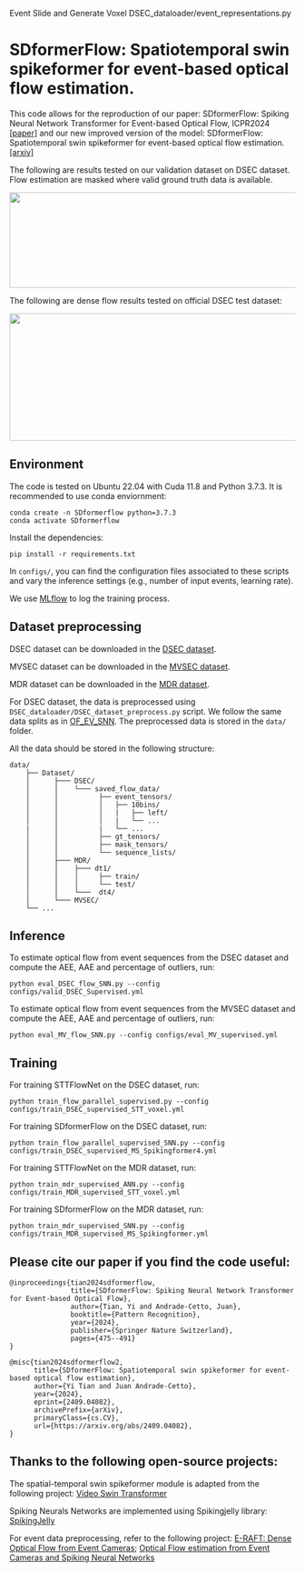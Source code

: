 Event Slide and Generate Voxel DSEC_dataloader/event_representations.py
# SDformerFlow: Spatiotemporal swin spikeformer for event-based optical flow estimation.


This code allows for the reproduction of our paper: 
SDformerFlow: Spiking Neural Network Transformer for Event-based Optical Flow, ICPR2024 [[paper]](https://link.springer.com/chapter/10.1007/978-3-031-78354-8_30)
and our new improved version of the model:
SDformerFlow: Spatiotemporal swin spikeformer for event-based optical flow estimation. [[arxiv]](https://arxiv.org/abs/2409.04082)

The following are results tested on our validation dataset on DSEC dataset. Flow estimation are masked where valid ground truth data is available.

<!-- &nbsp; -->
<img src="SDFormerflow.gif" width="864" height="168" />
<!-- &nbsp; -->

The following are dense flow results tested on official DSEC test dataset:

<!-- &nbsp; -->
<img src="DSEC-test.gif" width="800" height="224" />
<!-- &nbsp; -->

## Environment
The code is tested on Ubuntu 22.04 with Cuda 11.8 and Python 3.7.3. 
It is recommended to use conda enviornment:
```
conda create -n SDformerflow python=3.7.3
conda activate SDformerflow
```
Install the dependencies:
```
pip install -r requirements.txt
```


In `configs/`, you can find the configuration files associated to these scripts and vary the inference settings (e.g., number of input events, learning rate).

We use [MLflow](https://www.mlflow.org/docs/latest/index.html#) to log the training process. 


## Dataset preprocessing
DSEC dataset can be downloaded in the [DSEC dataset](https://dsec.ifi.uzh.ch/dsec-datasets/download/).

MVSEC dataset can be downloaded in the [MVSEC dataset](https://daniilidis-group.github.io/mvsec/).

MDR dataset can be downloaded in the [MDR dataset](https://github.com/boomluo02/ADMFlow).

For DSEC dataset, the data is preprocessed using `DSEC_dataloader/DSEC_dataset_preprocess.py` script.
We follow the same data splits as in [OF_EV_SNN](https://github.com/J-Cuadrado/OF_EV_SNN).
The preprocessed data is stored in the `data/` folder.

All the data should be stored in the following structure:
```
data/
    ├── Dataset/
    │      ├─── DSEC/
    │      │    └─── saved_flow_data/
    │      │          ├── event_tensors/
    │      │          │   ├── 10bins/
    │      │          │   |   ├── left/
    │      │          │   |   └── ...
    |      │          |   └── ...
    │      │          ├── gt_tensors/
    │      │          ├── mask_tensors/
    │      │          └── sequence_lists/
    │      ├─── MDR/
    │      │    ├─── dt1/
    │      │    │     ├── train/
    │      │    │     └── test/
    │      │    └───  dt4/
    │      └─── MVSEC/
    └── ...  
```
## Inference

To estimate optical flow from event sequences from the DSEC dataset and compute the AEE, AAE and percentage of outliers, run:

```
python eval_DSEC_flow_SNN.py --config configs/valid_DSEC_Supervised.yml
```

To estimate optical flow from event sequences from the MVSEC dataset and compute the AEE, AAE and percentage of outliers, run:

```
python eval_MV_flow_SNN.py --config configs/eval_MV_supervised.yml
```
## Training
For training STTFlowNet on the DSEC dataset, run:
```
python train_flow_parallel_supervised.py --config configs/train_DSEC_supervised_STT_voxel.yml
```
For training SDformerFlow on the DSEC dataset, run:

```
python train_flow_parallel_supervised_SNN.py --config configs/train_DSEC_supervised_MS_Spikingformer4.yml
```
For training STTFlowNet on the MDR dataset, run:
```
python train_mdr_supervised_ANN.py --config configs/train_MDR_supervised_STT_voxel.yml
```
For training SDformerFlow on the MDR dataset, run:

```
python train_mdr_supervised_SNN.py --config configs/train_MDR_supervised_MS_Spikingformer.yml
```

## Please cite our paper if you find the code useful:

```
@inproceedings{tian2024sdformerflow,
               title={SDformerFlow: Spiking Neural Network Transformer for Event-based Optical Flow},
               author={Tian, Yi and Andrade-Cetto, Juan},
               booktitle={Pattern Recognition},
               year={2024},
               publisher={Springer Nature Switzerland},
               pages={475--491}
}
```

```
@misc{tian2024sdformerflow2,
      title={SDformerFlow: Spatiotemporal swin spikeformer for event-based optical flow estimation}, 
      author={Yi Tian and Juan Andrade-Cetto},
      year={2024},
      eprint={2409.04082},
      archivePrefix={arXiv},
      primaryClass={cs.CV},
      url={https://arxiv.org/abs/2409.04082}, 
}
```
## Thanks to the following open-source projects:


The spatial-temporal swin spikeformer module is adapted from the following project:
[Video Swin Transformer](https://github.com/SwinTransformer/Video-Swin-Transformer)


Spiking Neurals Networks are implemented using Spikingjelly library:
[SpikingJelly](https://github.com/fangwei123456/spikingjelly)


For event data preprocessing, refer to the following project:
[E-RAFT: Dense Optical Flow from Event Cameras](https://github.com/uzh-rpg/E-RAFT); 
[Optical Flow estimation from Event Cameras and Spiking Neural Networks](https://github.com/j-cuadrado/of_ev_snn)



